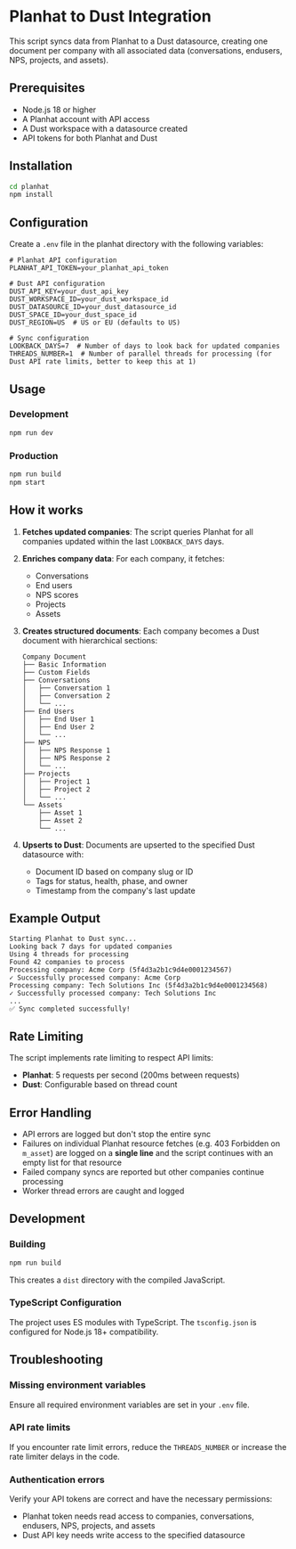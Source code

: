 # Planhat to Dust Integration

This script syncs data from Planhat to a Dust datasource, creating one document per company with all associated data (conversations, endusers, NPS, projects, and assets).

## Prerequisites

- Node.js 18 or higher
- A Planhat account with API access
- A Dust workspace with a datasource created
- API tokens for both Planhat and Dust

## Installation

```bash
cd planhat
npm install
```

## Configuration

Create a `.env` file in the planhat directory with the following variables:

```env
# Planhat API configuration
PLANHAT_API_TOKEN=your_planhat_api_token

# Dust API configuration
DUST_API_KEY=your_dust_api_key
DUST_WORKSPACE_ID=your_dust_workspace_id
DUST_DATASOURCE_ID=your_dust_datasource_id
DUST_SPACE_ID=your_dust_space_id
DUST_REGION=US  # US or EU (defaults to US)

# Sync configuration
LOOKBACK_DAYS=7  # Number of days to look back for updated companies
THREADS_NUMBER=1  # Number of parallel threads for processing (for Dust API rate limits, better to keep this at 1)
```

## Usage

### Development

```bash
npm run dev
```

### Production

```bash
npm run build
npm start
```

## How it works

1. **Fetches updated companies**: The script queries Planhat for all companies updated within the last `LOOKBACK_DAYS` days.

2. **Enriches company data**: For each company, it fetches:

   - Conversations
   - End users
   - NPS scores
   - Projects
   - Assets

3. **Creates structured documents**: Each company becomes a Dust document with hierarchical sections:

   ```
   Company Document
   ├── Basic Information
   ├── Custom Fields
   ├── Conversations
   │   ├── Conversation 1
   │   ├── Conversation 2
   │   └── ...
   ├── End Users
   │   ├── End User 1
   │   ├── End User 2
   │   └── ...
   ├── NPS
   │   ├── NPS Response 1
   │   ├── NPS Response 2
   │   └── ...
   ├── Projects
   │   ├── Project 1
   │   ├── Project 2
   │   └── ...
   └── Assets
       ├── Asset 1
       ├── Asset 2
       └── ...
   ```

4. **Upserts to Dust**: Documents are upserted to the specified Dust datasource with:
   - Document ID based on company slug or ID
   - Tags for status, health, phase, and owner
   - Timestamp from the company's last update

## Example Output

```
Starting Planhat to Dust sync...
Looking back 7 days for updated companies
Using 4 threads for processing
Found 42 companies to process
Processing company: Acme Corp (5f4d3a2b1c9d4e0001234567)
✓ Successfully processed company: Acme Corp
Processing company: Tech Solutions Inc (5f4d3a2b1c9d4e0001234568)
✓ Successfully processed company: Tech Solutions Inc
...
✅ Sync completed successfully!
```

## Rate Limiting

The script implements rate limiting to respect API limits:

- **Planhat**: 5 requests per second (200ms between requests)
- **Dust**: Configurable based on thread count

## Error Handling

- API errors are logged but don't stop the entire sync
- Failures on individual Planhat resource fetches (e.g. 403 Forbidden on `m_asset`) are logged on a **single line** and the script continues with an empty list for that resource
- Failed company syncs are reported but other companies continue processing
- Worker thread errors are caught and logged

## Development

### Building

```bash
npm run build
```

This creates a `dist` directory with the compiled JavaScript.

### TypeScript Configuration

The project uses ES modules with TypeScript. The `tsconfig.json` is configured for Node.js 18+ compatibility.

## Troubleshooting

### Missing environment variables

Ensure all required environment variables are set in your `.env` file.

### API rate limits

If you encounter rate limit errors, reduce the `THREADS_NUMBER` or increase the rate limiter delays in the code.

### Authentication errors

Verify your API tokens are correct and have the necessary permissions:

- Planhat token needs read access to companies, conversations, endusers, NPS, projects, and assets
- Dust API key needs write access to the specified datasource
